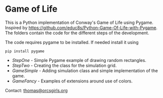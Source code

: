 # Game of Life

This is a Python implementation of Conway's Game of Life using Pygame. 
Inspired by https://github.com/educ8s/Python-Game-Of-Life-with-Pygame. The
folders contain the code for the different steps of the development. 

The code requires pygame to be installed. If needed install it using

`pip install pygame`

- *StepOne* - Simple Pygame example of drawing random rectangles.
- *StepTwo* - Creating the class for the simulation grid.
- *GameSimple* - Adding simulation class and simple implementation of the game.
- *GameFancy* - Examples of extensions around use of colors.

Contact: [thomas@orcsgirls.org](mailto:thomas@orcsgirls.org)
